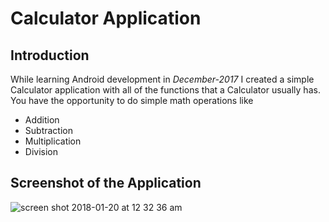 # Calculator Application

## Introduction
While learning Android development in *December-2017* I created a simple Calculator application
with all of the functions that a Calculator usually has. 
You have the opportunity to do simple math operations like 
- Addition
- Subtraction
- Multiplication
- Division


## Screenshot of the Application

![screen shot 2018-01-20 at 12 32 36 am](https://user-images.githubusercontent.com/11196323/35176469-8498247c-fd79-11e7-9d90-231e2e80d90c.png)



